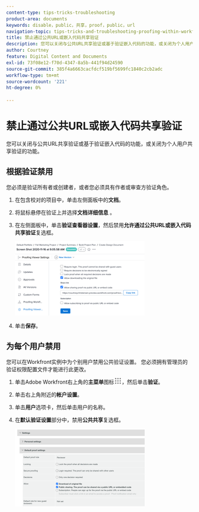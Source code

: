 ```yaml
---
content-type: tips-tricks-troubleshooting
product-area: documents
keywords: disable，public，共享，proof，public，url
navigation-topic: tips-tricks-and-troubleshooting-proofing-within-workfront
title: 禁止通过公共URL或嵌入代码共享验证
description: 您可以关闭与公共URL共享验证或基于验证嵌入代码的功能，或关闭为个人用户共享验证的功能。
author: Courtney
feature: Digital Content and Documents
exl-id: 73f08e12-f70d-4347-8a5b-441f94d24590
source-git-commit: 385f4a6663cacfdcf519bf5699fc1840c2cb2adc
workflow-type: tm+mt
source-wordcount: '221'
ht-degree: 0%

---
```


# 禁止通过公共URL或嵌入代码共享验证

您可以关闭与公共URL共享验证或基于验证嵌入代码的功能，或关闭为个人用户共享验证的功能。

## 根据验证禁用

您必须是验证所有者或创建者，或者您必须具有作者或审查方验证角色。

1. 在包含校对的项目中，单击左侧面板中的&#x200B;**文档**。
1. 将鼠标悬停在验证上并选择&#x200B;**文档详细信息** 。
1. 在左侧面板中，单击&#x200B;**验证查看器设置**，然后禁用&#x200B;**允许通过公共URL或嵌入代码共享验证**&#x200B;复选框。

   ![验证查看器设置](assets/proofing-viewer-settings-350x200.png)

1. 单击&#x200B;**保存**。

## 为每个用户禁用

您可以在Workfront实例中为个别用户禁用公共验证设置。 您必须拥有管理员的验证权限配置文件才能进行此更改。

1. 单击Adobe Workfront右上角的&#x200B;**主菜单**&#x200B;图标![主菜单图标](assets/main-menu-icon.png)，然后单击&#x200B;**验证**。
1. 单击右上角附近的&#x200B;**帐户设置**。
1. 单击&#x200B;**用户**&#x200B;选项卡，然后单击用户的名称。
1. 在&#x200B;**默认验证设置**&#x200B;部分中，禁用&#x200B;**公共共享**&#x200B;复选框。

   ![公共共享](assets/default-proof-settings--public-sharing-350x210.png)
